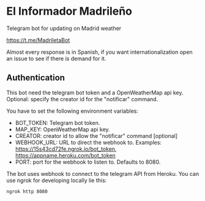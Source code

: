 # El Informador Madrileño

Telegram bot for updating on Madrid weather

<https://t.me/MadriletaBot>

Almost every response is in Spanish, if you want internationalization open an issue to see if there is demand for it.

## Authentication

This bot need the telegram bot token and a OpenWeatherMap api key.
Optional: specify the creator id for the "notificar" command.

You have to set the following environment variables:

- BOT_TOKEN: Telegram bot token.
- MAP_KEY: OpenWeatherMap api key.
- CREATOR: creator id to allow the "notificar" command [optional]
- WEBHOOK_URL: URL to direct the webhook to. Examples: https://15s43cd72fe.ngrok.io/bot_token, https://appname.heroku.com/bot_token
- PORT: port for the webhook to listen to. Defaults to 8080.

The bot uses webhook to connect to the telegram API from Heroku. You can use ngrok for developing locally lie this:
```bash
ngrok http 8080
```
